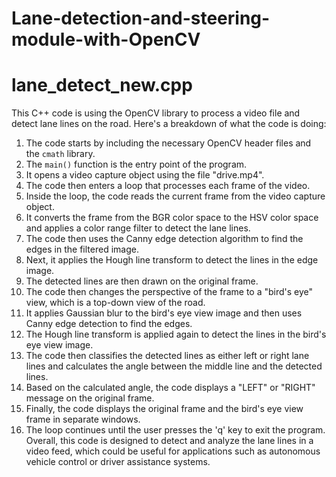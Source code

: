 # Lane-detection-and-steering-module-with-OpenCV
# lane_detect_new.cpp
This C++ code is using the OpenCV library to process a video file and detect lane lines on the road. 
Here's a breakdown of what the code is doing: 
1. The code starts by including the necessary OpenCV header files and the `cmath` library.
2. The `main()` function is the entry point of the program.
3. It opens a video capture object using the file "drive.mp4".
4. The code then enters a loop that processes each frame of the video.
5. Inside the loop, the code reads the current frame from the video capture object.
6. It converts the frame from the BGR color space to the HSV color space and applies a color range filter to detect the lane lines.
7. The code then uses the Canny edge detection algorithm to find the edges in the filtered image.
8. Next, it applies the Hough line transform to detect the lines in the edge image.
9. The detected lines are then drawn on the original frame.
10. The code then changes the perspective of the frame to a "bird's eye" view, which is a top-down view of the road.
11. It applies Gaussian blur to the bird's eye view image and then uses Canny edge detection to find the edges.
12. The Hough line transform is applied again to detect the lines in the bird's eye view image.
13. The code then classifies the detected lines as either left or right lane lines and calculates the angle between the middle line and the detected lines.
14. Based on the calculated angle, the code displays a "LEFT" or "RIGHT" message on the original frame.
15. Finally, the code displays the original frame and the bird's eye view frame in separate windows.
16. The loop continues until the user presses the 'q' key to exit the program.
Overall, this code is designed to detect and analyze the lane lines in a video feed, which could be useful for applications such as autonomous vehicle control or driver assistance systems.

